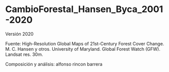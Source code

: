 # CambioForestal_Hansen_Byca_2001-2020

Versión  2020

Fuente: 
High-Resolution Global Maps of 21st-Century Forest Cover
Change.  M. C. Hansen y otros.   University of Maryland.
Global Forest Watch (GFW).
Landsat res. 30m.

Composición y análisis: alfonso rincon barrera
